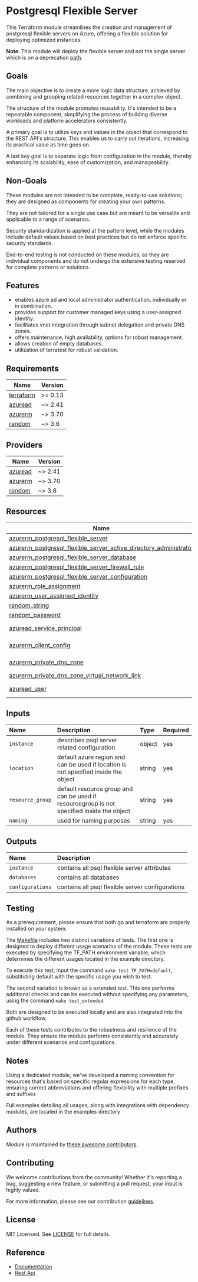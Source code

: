 # Postgresql Flexible Server

This Terraform module streamlines the creation and management of postgresql flexible servers on Azure, offering a flexible solution for deploying optimized instances.

**Note**: This module will deploy the flexible server and not the single server which is on a deprecation [path](https://azure.microsoft.com/en-us/updates/azure-database-for-postgresql-single-server-will-be-retired-migrate-to-flexible-server-by-28-march-2025/).

## Goals

The main objective is to create a more logic data structure, achieved by combining and grouping related resources together in a complex object.

The structure of the module promotes reusability. It's intended to be a repeatable component, simplifying the process of building diverse workloads and platform accelerators consistently.

A primary goal is to utilize keys and values in the object that correspond to the REST API's structure. This enables us to carry out iterations, increasing its practical value as time goes on.

A last key goal is to separate logic from configuration in the module, thereby enhancing its scalability, ease of customization, and manageability.

## Non-Goals

These modules are not intended to be complete, ready-to-use solutions; they are designed as components for creating your own patterns.

They are not tailored for a single use case but are meant to be versatile and applicable to a range of scenarios.

Security standardization is applied at the pattern level, while the modules include default values based on best practices but do not enforce specific security standards.

End-to-end testing is not conducted on these modules, as they are individual components and do not undergo the extensive testing reserved for complete patterns or solutions.

## Features

- enables azure ad and local administrator authentication, individually or in combination.
- provides support for customer managed keys using a user-assigned identity.
- facilitates vnet integration through subnet delegation and private DNS zones.
- offers maintenance, high availability, options for robust management.
- allows creation of empty databases.
- utilization of terratest for robust validation.

## Requirements

| Name | Version |
|------|---------|
| <a name="requirement_terraform"></a> [terraform](#requirement\_terraform) | >= 0.13 |
| <a name="requirement_azuread"></a> [azuread](#requirement\_azuread) | ~> 2.41 |
| <a name="requirement_azurerm"></a> [azurerm](#requirement\_azurerm) | ~> 3.70 |
| <a name="requirement_random"></a> [random](#requirement\_random) | ~> 3.6 |

## Providers

| Name | Version |
|------|---------|
| <a name="provider_azuread"></a> [azuread](#provider\_azuread) | ~> 2.41 |
| <a name="provider_azurerm"></a> [azurerm](#provider\_azurerm) | ~> 3.70 |
| <a name="provider_random"></a> [random](#provider\_random) | ~> 3.6 |

## Resources

| Name | Type |
|------|------|
| [azurerm_postgresql_flexible_server](https://registry.terraform.io/providers/hashicorp/azurerm/latest/docs/resources/postgresql_flexible_server) | resource |
| [azurerm_postgresql_flexible_server_active_directory_administrator](https://registry.terraform.io/providers/hashicorp/azurerm/latest/docs/resources/postgresql_flexible_server_active_directory_administrator) | resource |
| [azurerm_postgresql_flexible_server_database](https://registry.terraform.io/providers/hashicorp/azurerm/latest/docs/resources/postgresql_flexible_server_database) | resource |
| [azurerm_postgresql_flexible_server_firewall_rule](https://registry.terraform.io/providers/hashicorp/azurerm/latest/docs/resources/postgresql_flexible_server_firewall_rule) | resource |
| [azurerm_postgresql_flexible_server_configuration](https://registry.terraform.io/providers/hashicorp/azurerm/latest/docs/resources/postgresql_flexible_server_configuration) | resource |
| [azurerm_role_assignment](https://registry.terraform.io/providers/hashicorp/azurerm/latest/docs/resources/role_assignment) | resource |
| [azurerm_user_assigned_identity](https://registry.terraform.io/providers/hashicorp/azurerm/latest/docs/resources/user_assigned_identity) | resource |
| [random_string](https://registry.terraform.io/providers/hashicorp/random/latest/docs/resources/string) | resource |
| [random_password](https://registry.terraform.io/providers/hashicorp/random/latest/docs/resources/password) | resource |
| [azuread_service_principal](https://registry.terraform.io/providers/hashicorp/azuread/latest/docs/data-sources/service_principal) | data source |
| [azurerm_client_config](https://registry.terraform.io/providers/hashicorp/azurerm/latest/docs/data-sources/client_config) | data source |
| [azurerm_private_dns_zone](https://registry.terraform.io/providers/hashicorp/azurerm/latest/docs/data-sources/private_dns_zone) | data source |
| [azurerm_private_dns_zone_virtual_network_link](https://registry.terraform.io/providers/hashicorp/azurerm/latest/docs/resources/private_dns_zone_virtual_network_link) | resource |
| [azuread_user](https://registry.terraform.io/providers/hashicorp/azuread/latest/docs/data-sources/user) | data source |

## Inputs

| Name | Description | Type | Required |
| :-- | :-- | :-- | :-- |
| `instance` | describes psql server related configuration | object | yes |
| `location` | default azure region and can be used if location is not specified inside the object | string | yes |
| `resource_group` | default resource group and can be used if resourcegroup is not specified inside the object | string | yes |
| `naming` | used for naming purposes | string | yes |

## Outputs

| Name | Description |
| :-- | :-- |
| `instance` | contains all psql flexible server attributes |
| `databases` | contains all databases |
| `configurations` | contains all psql flexible server configurations |

## Testing

As a prerequirement, please ensure that both go and terraform are properly installed on your system.

The [Makefile](Makefile) includes two distinct variations of tests. The first one is designed to deploy different usage scenarios of the module. These tests are executed by specifying the TF_PATH environment variable, which determines the different usages located in the example directory.

To execute this test, input the command ```make test TF_PATH=default```, substituting default with the specific usage you wish to test.

The second variation is known as a extended test. This one performs additional checks and can be executed without specifying any parameters, using the command ```make test_extended```.

Both are designed to be executed locally and are also integrated into the github workflow.

Each of these tests contributes to the robustness and resilience of the module. They ensure the module performs consistently and accurately under different scenarios and configurations.

## Notes

Using a dedicated module, we've developed a naming convention for resources that's based on specific regular expressions for each type, ensuring correct abbreviations and offering flexibility with multiple prefixes and suffixes

Full examples detailing all usages, along with integrations with dependency modules, are located in the examples directory

## Authors

Module is maintained by [these awesome contributors](https://github.com/cloudnationhq/terraform-azure-psql/graphs/contributors).

## Contributing

We welcome contributions from the community! Whether it's reporting a bug, suggesting a new feature, or submitting a pull request, your input is highly valued.

For more information, please see our contribution [guidelines](./CONTRIBUTING.md).

## License

MIT Licensed. See [LICENSE](./LICENSE) for full details.

## Reference

- [Documentation](https://learn.microsoft.com/en-us/azure/postgresql/flexible-server/)
- [Rest Api](https://learn.microsoft.com/en-us/rest/api/postgresql/)
